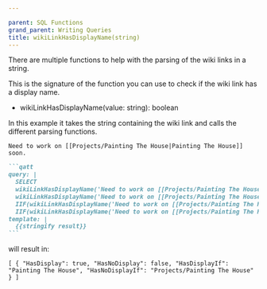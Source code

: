 ```yaml
---

parent: SQL Functions
grand_parent: Writing Queries
title: wikiLinkHasDisplayName(string)
---
```

There are multiple functions to help with the parsing of the wiki links in a string.

This is the signature of the function you can use to check if the wiki link has a display name.

- wikiLinkHasDisplayName(value: string): boolean

In this example it takes the string containing the wiki link and calls the different parsing functions.

```text
Need to work on [[Projects/Painting The House|Painting The House]] soon.
```

````markdown
```qatt
query: |
  SELECT
  wikiLinkHasDisplayName('Need to work on [[Projects/Painting The House|Painting The House]] soon.') AS HasDisplay,
  wikiLinkHasDisplayName('Need to work on [[Projects/Painting The House]] soon.') AS HasNoDisplay,
  IIF(wikiLinkHasDisplayName('Need to work on [[Projects/Painting The House|Painting The House]] soon.'), parseWikiLinkDisplayName('Need to work on [[Projects/Painting The House|Painting The House]] soon.'), parseWikiLinkLocation('Need to work on [[Projects/Painting The House|Painting The House]] soon.')) AS HasDisplayIf,
  IIF(wikiLinkHasDisplayName('Need to work on [[Projects/Painting The House]] soon.'), parseWikiLinkDisplayName('Need to work on [[Projects/Painting The House|Will Not show]] soon.'), parseWikiLinkLocation('Need to work on [[Projects/Painting The House]] soon.')) AS HasNoDisplayIf
template: |
  {{stringify result}}
```
````

will result in:

```text
[ { "HasDisplay": true, "HasNoDisplay": false, "HasDisplayIf": "Painting The House", "HasNoDisplayIf": "Projects/Painting The House" } ]
```
